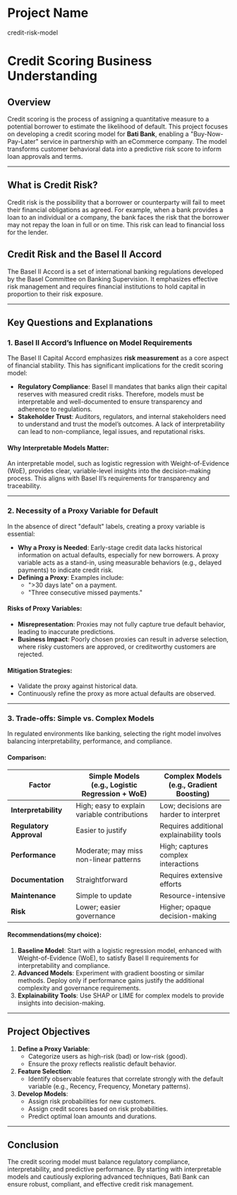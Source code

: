 # Project Name
credit-risk-model

# Credit Scoring Business Understanding

## Overview
Credit scoring is the process of assigning a quantitative measure to a potential borrower to estimate the likelihood of default. This project focuses on developing a credit scoring model for **Bati Bank**, enabling a "Buy-Now-Pay-Later" service in partnership with an eCommerce company. The model transforms customer behavioral data into a predictive risk score to inform loan approvals and terms.

---

## What is Credit Risk?
Credit risk is the possibility that a borrower or counterparty will fail to meet their financial obligations as agreed. For example, when a bank provides a loan to an individual or a company, the bank faces the risk that the borrower may not repay the loan in full or on time. This risk can lead to financial loss for the lender.

## Credit Risk and the Basel II Accord
The Basel II Accord is a set of international banking regulations developed by the Basel Committee on Banking Supervision. It emphasizes effective risk management and requires financial institutions to hold capital in proportion to their risk exposure.


---

## Key Questions and Explanations

### 1. Basel II Accord’s Influence on Model Requirements
The Basel II Capital Accord emphasizes **risk measurement** as a core aspect of financial stability. This has significant implications for the credit scoring model:

- **Regulatory Compliance**: Basel II mandates that banks align their capital reserves with measured credit risks. Therefore, models must be interpretable and well-documented to ensure transparency and adherence to regulations.
- **Stakeholder Trust**: Auditors, regulators, and internal stakeholders need to understand and trust the model’s outcomes. A lack of interpretability can lead to non-compliance, legal issues, and reputational risks.

#### Why Interpretable Models Matter:
An interpretable model, such as logistic regression with Weight-of-Evidence (WoE), provides clear, variable-level insights into the decision-making process. This aligns with Basel II’s requirements for transparency and traceability.

---

### 2. Necessity of a Proxy Variable for Default
In the absence of direct "default" labels, creating a proxy variable is essential:

- **Why a Proxy is Needed**: Early-stage credit data lacks historical information on actual defaults, especially for new borrowers. A proxy variable acts as a stand-in, using measurable behaviors (e.g., delayed payments) to indicate credit risk.
- **Defining a Proxy**: Examples include:
  - ">30 days late" on a payment.
  - "Three consecutive missed payments."

#### Risks of Proxy Variables:
- **Misrepresentation**: Proxies may not fully capture true default behavior, leading to inaccurate predictions.
- **Business Impact**: Poorly chosen proxies can result in adverse selection, where risky customers are approved, or creditworthy customers are rejected.

#### Mitigation Strategies:
- Validate the proxy against historical data.
- Continuously refine the proxy as more actual defaults are observed.

---

### 3. Trade-offs: Simple vs. Complex Models
In regulated environments like banking, selecting the right model involves balancing interpretability, performance, and compliance.

#### Comparison:
| Factor                 | **Simple Models** <br>(e.g., Logistic Regression + WoE) | **Complex Models** <br>(e.g., Gradient Boosting) |
|------------------------|----------------------------------------------------------|--------------------------------------------------|
| **Interpretability**   | High; easy to explain variable contributions              | Low; decisions are harder to interpret          |
| **Regulatory Approval**| Easier to justify                                         | Requires additional explainability tools        |
| **Performance**        | Moderate; may miss non-linear patterns                   | High; captures complex interactions            |
| **Documentation**      | Straightforward                                          | Requires extensive efforts                      |
| **Maintenance**        | Simple to update                                         | Resource-intensive                              |
| **Risk**               | Lower; easier governance                                 | Higher; opaque decision-making                 |

#### Recommendations(my choice):
1. **Baseline Model**: Start with a logistic regression model, enhanced with Weight-of-Evidence (WoE), to satisfy Basel II requirements for interpretability and compliance.
2. **Advanced Models**: Experiment with gradient boosting or similar methods. Deploy only if performance gains justify the additional complexity and governance requirements.
3. **Explainability Tools**: Use SHAP or LIME for complex models to provide insights into decision-making.

---

## Project Objectives
1. **Define a Proxy Variable**:
   - Categorize users as high-risk (bad) or low-risk (good).
   - Ensure the proxy reflects realistic default behavior.
2. **Feature Selection**:
   - Identify observable features that correlate strongly with the default variable (e.g., Recency, Frequency, Monetary patterns).
3. **Develop Models**:
   - Assign risk probabilities for new customers.
   - Assign credit scores based on risk probabilities.
   - Predict optimal loan amounts and durations.

---

## Conclusion
The credit scoring model must balance regulatory compliance, interpretability, and predictive performance. By starting with interpretable models and cautiously exploring advanced techniques, Bati Bank can ensure robust, compliant, and effective credit risk management.

